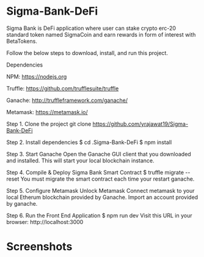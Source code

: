 # Sigma-Bank-DeFi
Sigma Bank is DeFi application where user can stake crypto erc-20 standard token named SigmaCoin and earn rewards in form of interest with BetaTokens.

Follow the below steps to download, install, and run this project.

Dependencies

NPM: https://nodejs.org

Truffle: https://github.com/trufflesuite/truffle

Ganache: http://truffleframework.com/ganache/

Metamask: https://metamask.io/

Step 1. Clone the project git clone https://github.com/yrajawat19/Sigma-Bank-DeFi

Step 2. Install dependencies $ cd .Sigma-Bank-DeFi $ npm install 

Step 3. Start Ganache Open the Ganache GUI client that you downloaded and installed. This will start your local blockchain instance.

Step 4. Compile & Deploy Sigma Bank Smart Contract $ truffle migrate --reset You must migrate the  smart contract each time your restart ganache.

Step 5. Configure Metamask Unlock Metamask Connect metamask to your local Etherum blockchain provided by Ganache. Import an account provided by ganache. 

Step 6. Run the Front End Application $ npm run dev Visit this URL in your browser: http://localhost:3000

# Screenshots


